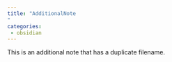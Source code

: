 ```yaml
---
title: "AdditionalNote
"
categories:
 - obsidian
---
```

This is an additional note that has a duplicate filename.